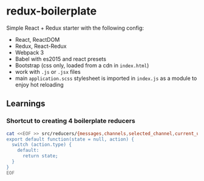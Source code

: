 # redux-boilerplate

Simple React + Redux starter with the following config:

- React, ReactDOM
- Redux, React-Redux
- Webpack 3
- Babel with es2015 and react presets
- Bootstrap (css only, loaded from a cdn in `index.html`)
- work with `.js` or `.jsx` files
- main `application.scss` stylesheet is imported in `index.js` as a module to enjoy hot reloading

## Learnings

### Shortcut to creating 4 boilerplate reducers

```bash
cat <<EOF >> src/reducers/{messages,channels,selected_channel,current_username}_reducer.jsx
export default function(state = null, action) {
  switch (action.type) {
    default:
      return state;
  }
}
EOF
```
